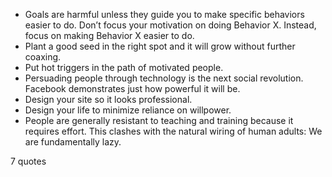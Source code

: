  - Goals are harmful unless they guide you to make specific behaviors easier to do. Don’t focus your motivation on doing Behavior X. Instead, focus on making Behavior X easier to do.
 - Plant a good seed in the right spot and it will grow without further coaxing.
 - Put hot triggers in the path of motivated people.
 - Persuading people through technology is the next social revolution. Facebook demonstrates just how powerful it will be.
 - Design your site so it looks professional.
 - Design your life to minimize reliance on willpower.
 - People are generally resistant to teaching and training because it requires effort. This clashes with the natural wiring of human adults: We are fundamentally lazy.

7 quotes